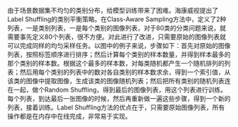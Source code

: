 由于场景数据集不均匀的类别分布，给模型训练带来了困难。海康威视提出了Label Shuffling的类别平衡策略。在Class-Aware Sampling方法中，定义了2种列表，一是类别列表，一是每个类别的图像列表，对于80类的分类问题来说，就需要事先定义80个列表，很不方便。对此进行了改进，只需要原始的图像列表就可以完成同样的均匀采样任务。以图中的例子来说，步骤如下：首先对原始的图像列表，按照标签顺序进行排序；然后计算每个类别的样本数量，并得到样本最多的那个类别的样本数。根据这个最多的样本数，对每类随机都产生一个随机排列的列表；然后用每个类别的列表中的数对各自类别的样本数求余，得到一个索引值，从该类的图像中提取图像，生成该类的图像随机列表；然后把所有类别的随机列表连在一起，做个Random Shuffling，得到最后的图像列表，用这个列表进行训练。每个列表，到达最后一张图像的时候，然后再重新做一遍这些步骤，得到一个新的列表，接着训练。Label Shuffling方法的优点在于，只需要原始图像列表，所有操作都是在内存中在线完成，非常易于实现。 